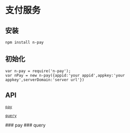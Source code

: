 # 支付服务

## 安装

    npm install n-pay
    
## 初始化

    var n-pay = require('n-pay');
    var nPay = new n-pay({appid:'your appid',appkey:'your appkey',serverDomain:'server url'})

## API

[`pay`](#pay)

[`query`](#query)

<a name="pay" />
### pay


<a name="query" />
### query
